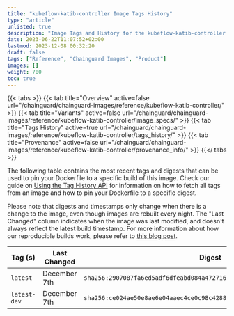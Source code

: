 ```yaml
---
title: "kubeflow-katib-controller Image Tags History"
type: "article"
unlisted: true
description: "Image Tags and History for the kubeflow-katib-controller Chainguard Image"
date: 2023-06-22T11:07:52+02:00
lastmod: 2023-12-08 00:32:20
draft: false
tags: ["Reference", "Chainguard Images", "Product"]
images: []
weight: 700
toc: true
---
```


{{< tabs >}}
{{< tab title="Overview" active=false url="/chainguard/chainguard-images/reference/kubeflow-katib-controller/" >}}
{{< tab title="Variants" active=false url="/chainguard/chainguard-images/reference/kubeflow-katib-controller/image_specs/" >}}
{{< tab title="Tags History" active=true url="/chainguard/chainguard-images/reference/kubeflow-katib-controller/tags_history/" >}}
{{< tab title="Provenance" active=false url="/chainguard/chainguard-images/reference/kubeflow-katib-controller/provenance_info/" >}}
{{</ tabs >}}

The following table contains the most recent tags and digests that can be used to pin your Dockerfile to a specific build of this image. Check our guide on [Using the Tag History API](/chainguard/chainguard-images/using-the-tag-history-api/) for information on how to fetch all tags from an image and how to pin your Dockerfile to a specific digest.

Please note that digests and timestamps only change when there is a change to the image, even though images are rebuilt every night. The "Last Changed" column indicates when the image was last modified, and doesn't always reflect the latest build timestamp. For more information about how our reproducible builds work, please refer to [this blog post](https://www.chainguard.dev/unchained/reproducing-chainguards-reproducible-image-builds).

| Tag (s)       | Last Changed | Digest                                                                    |
|---------------|--------------|---------------------------------------------------------------------------|
|  `latest`     | December 7th | `sha256:2907087fa6ed5adf6dfeabd084a47271683c201df821ba64ecf75207bda12eed` |
|  `latest-dev` | December 7th | `sha256:ce024ae50e8ae6e04aaec4ce0c98c4288d5ebeafe8fdbe9dcbea788d96f12e4d` |

